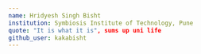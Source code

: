 ```yaml
---
name: Hridyesh Singh Bisht
institution: Symbiosis Institute of Technology, Pune
quote: "It is what it is", sums up uni life
github_user: kakabisht
---
```

